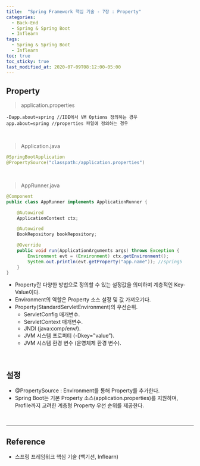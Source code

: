 ```yaml
---
title:  "Spring Framework 핵심 기술 - 7장 : Property"
categories:
  - Back-End
  - Spring & Spring Boot
  - Inflearn
tags:
  - Spring & Spring Boot
  - Inflearn
toc: true
toc_sticky: true
last_modified_at: 2020-07-09T08:12:00-05:00
---
```


## Property

> application.properties

```properties
-Dapp.about=spring //IDE에서 VM Options 정의하는 경우
app.about=spring //properties 파일에 정의하는 경우
```

<br>

> Application.java

```java
@SpringBootApplication
@PropertySource("classpath:/application.properties")
```

<br>

> AppRunner.java

```java
@Component
public class AppRunner implements ApplicationRunner {

    @Autowired
    ApplicationContext ctx;

    @Autowired
    BookRepository bookRepository;

    @Override
    public void run(ApplicationArguments args) throws Exception {
        Environment evt = (Environment) ctx.getEnvironment();
        System.out.println(evt.getProperty("app.name")); //spring5
    }
}
```

* Property란 다양한 방법으로 정의할 수 있는 설정값을 의미하며 계층적인 Key-Value이다.
* Environment의 역할은 Property 소스 설정 및 값 가져오기다.
* Property(StandardServletEnvironment)의 우선순위.
  * ServletConfig 매개변수.
  * ServletContext 매개변수.
  * JNDI (java:comp/env/).
  * JVM 시스템 프로퍼티 (-Dkey=”value”).
  * JVM 시스템 환경 변수 (운영체제 환경 변수).

<br>

## 설정

* @PropertySource : Environment를 통해 Property를 추가한다.
* Spring Boot는 기본 Property 소스(application.properties)를 지원하며, Profile까지 고려한 계층형 Property 우선 순위를 제공한다.

<br>

---

## Reference

*	스프링 프레임워크 핵심 기술 (백기선, Inflearn)
